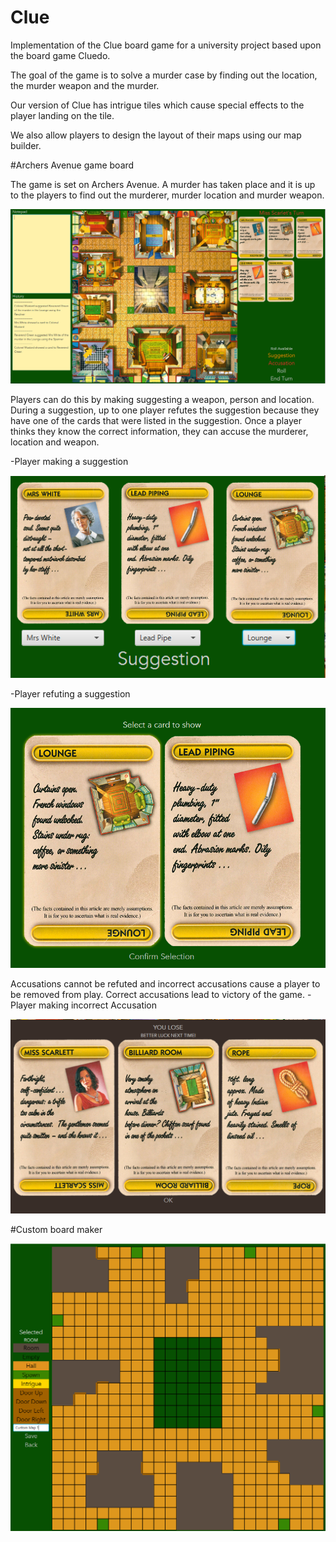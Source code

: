 # Clue
Implementation of the Clue board game for a university project based upon the board game Cluedo.

The goal of the game is to solve a murder case by finding out the location, the murder weapon and the murder.

Our version of Clue has intrigue tiles which cause special effects to the player landing on the tile.

We also allow players to design the layout of their maps using our map builder.

#Archers Avenue game board

The game is set on Archers Avenue. A murder has taken place and it is up to the players to find out the murderer, murder location and murder weapon.

![Archers Avenue game board](https://github.com/ASoothingEbb/Clue/blob/master/images/ArchersAvenueGame.PNG)

Players can do this by making suggesting a weapon, person and location. During a suggestion, up to one player refutes the suggestion because they have one of the cards that were listed in the suggestion.
Once a player thinks they know the correct information, they can accuse the murderer, location and weapon. 

-Player making a suggestion

![Suggestion](https://github.com/ASoothingEbb/Clue/blob/master/images/Suggestion.PNG)

-Player refuting a suggestion

![Refute Suggestion](https://github.com/ASoothingEbb/Clue/blob/master/images/RefuteSuggestion.PNG)


Accusations cannot be refuted and incorrect accusations cause a player to be removed from play. Correct accusations lead to victory of the game.
-Player making incorrect Accusation

![Accusation](https://github.com/ASoothingEbb/Clue/blob/master/images/Accusation.PNG)




#Custom board maker

![Custom board maker](https://github.com/ASoothingEbb/Clue/blob/master/images/MapBuilder.PNG)